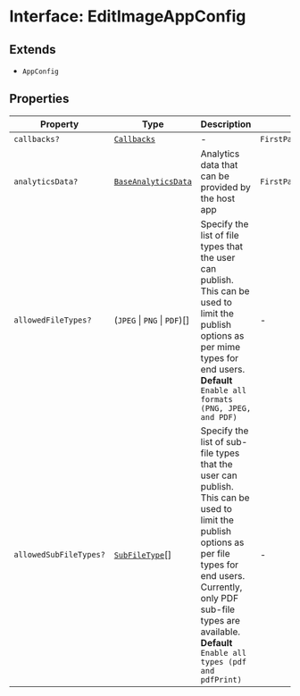 # Interface: EditImageAppConfig

## Extends

- `AppConfig`

## Properties

| Property | Type | Description | Inherited from |
| ------ | ------ | ------ | ------ |
| `callbacks?` | [`Callbacks`](../../../Callbacks.types/interfaces/callbacks.md) | - | `FirstParty.AppConfig.callbacks` |
| `analyticsData?` | [`BaseAnalyticsData`](../../../AppConfig.types/type-aliases/base-analytics-data.md) | Analytics data that can be provided by the host app | `FirstParty.AppConfig.analyticsData` |
| `allowedFileTypes?` | (`JPEG` \| `PNG` \| `PDF`)[] | Specify the list of file types that the user can publish. This can be used to limit the publish options as per mime types for end users. **Default** `Enable all formats (PNG, JPEG, and PDF)` | - |
| `allowedSubFileTypes?` | [`SubFileType`](../../../Asset.types/enumerations/sub-file-type.md)[] | Specify the list of sub-file types that the user can publish. This can be used to limit the publish options as per file types for end users. Currently, only PDF sub-file types are available. **Default** `Enable all types (pdf and pdfPrint)` | - |
